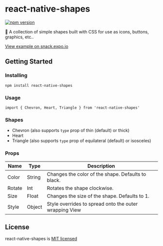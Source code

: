 # react-native-shapes

[![npm version](https://badge.fury.io/js/react-native-shapes.svg)](https://badge.fury.io/js/react-native-shapes)

🔻 A collection of simple shapes built with CSS for use as icons, buttons, graphics, etc..

[View example on snack.expo.io](https://snack.expo.io/@lfkwtz/react-native-shapes)

## Getting Started

### Installing

`npm install react-native-shapes`

### Usage

`import { Chevron, Heart, Triangle } from 'react-native-shapes'`

### Shapes

-   Chevron (also supports `type` prop of thin (default) or thick)
-   Heart
-   Triangle (also supports `type` prop of equilateral (default) or isosceles)

### Props

| Name   | Type   | Description                                            |
| ------ | ------ | ------------------------------------------------------ |
| Color  | String | Changes the color of the shape. Defaults to black.     |
| Rotate | Int    | Rotates the shape clockwise.                           |
| Size   | Float  | Changes the size of the shape. Defaults to 1.          |
| Style  | Object | Style overrides to spread onto the outer wrapping View |

## License

react-native-shapes is [MIT licensed](https://github.com/lfkwtz/react-native-shapes/tree/master/LICENSE)

